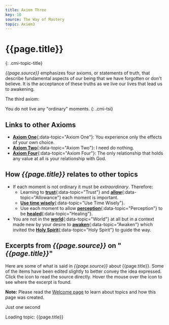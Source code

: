 ```yaml
---
title: Axiom Three
key: 10
source: The Way of Mastery
topic: Axiom3
---
```


# {{page.title}}
{: .cmi-topic-title}

*{{page.source}}* emphasizes four axioms, or statements of truth, that describe
fundamental aspects of our being that we have forgotten or don't believe. It is
the acceptance of these truths as we live our lives that lead us to awakening.

The third axiom:

You do not live any "ordinary" moments.
{: .cmi-tsi}

## Links to other Axioms

* [**Axiom One**](/t/wom/topics/axiom1/){:data-topic="Axiom One"}: You experience only
  the effects of your own choice.
* [**Axiom Two**](/t/wom/topics/axiom2/){:data-topic="Axiom Two"}: I need do nothing.
* [**Axiom Four**](/t/wom/topics/axiom4/){:data-topic="Axiom Four"}: The only relationship
  that holds any value at all is your relationship with God.

## How *{{page.title}}* relates to other topics

* If each moment is not ordinary it must be *extraordinary*. Therefore:
    * Learning to [**trust**](/t/wom/topics/trust/){:data-topic="Trust"} and [**allow**](/t/wom/topics/allowance/){:data-topic="Allowance"} each moment
      is important.
    * [**Use time wisely**](/t/wom/topics/usetime/){:data-topic="Use Time Wisely"}.
    * Use each moment to allow [**perception**](/t/wom/topics/perception/){:data-topic="Perception"}
      to be [**healed**](/t/wom/topics/healing/){:data-topic="Healing"}.
* You are not in the [**world**](/t/wom/topics/world/){:data-topic="World"} at all but in a context made new by your desire
  to [**awaken**](/t/wom/topics/awakening/){:data-topic="Awaken"} which invited the [**Holy Spirit**](/t/wom/topics/holyspirit/){:data-topic="Holy Spirit"}
  to guide the way.


## Excerpts from *{{page.source}}* on "*{{page.title}}*"

Here are some of what is said in *{{page.source}}* about {{page.title}}. Some
of the items have been edited slightly to better convey the idea expressed.
Click the <i class="linkify icon"></i> icon to read the source directly. Hover
the mouse over the icon to see where the excerpt is found.

**Note:** Please read the [Welcome page](/t/wom/topics/welcome/) to learn about
topics and how this page was created.

<div class="ui basic segments topic-summary-list">
  <div class="ui icon message">
    <i class="notched circle loading icon"></i>
    <div class="content">
      <div class="header">
        Just one second
      </div>
      <p>Loading topic: {{page.title}}</p>
    </div>
  </div>
</div>

